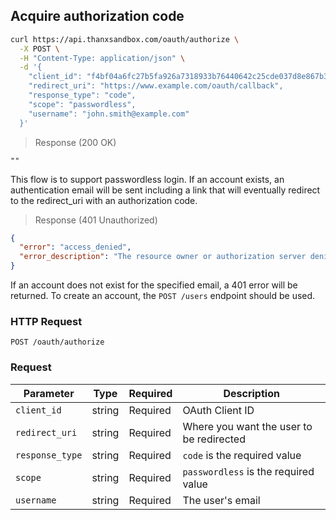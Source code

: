 ## Acquire authorization code

```bash
curl https://api.thanxsandbox.com/oauth/authorize \
  -X POST \
  -H "Content-Type: application/json" \
  -d '{
    "client_id": "f4bf04a6fc27b5fa926a7318933b76440642c25cde037d8e867b3d18d771ad86",
    "redirect_uri": "https://www.example.com/oauth/callback",
    "response_type": "code",
    "scope": "passwordless",
    "username": "john.smith@example.com"
  }'
```

> Response (200 OK)

```
""
```

This flow is to support passwordless login. If an account exists, an
authentication email will be sent including a link that will eventually
redirect to the redirect_uri with an authorization code.

> Response (401 Unauthorized)

```json
{
  "error": "access_denied",
  "error_description": "The resource owner or authorization server denied the request."
}
```

If an account does not exist for the specified email, a 401 error will be
returned. To create an account, the `POST /users` endpoint should be used.

### HTTP Request

`POST /oauth/authorize`

### Request

Parameter | Type | Required | Description
--------- | ---- | -------- | -----------
`client_id` | string | Required | OAuth Client ID
`redirect_uri` | string | Required | Where you want the user to be redirected
`response_type` | string | Required | `code` is the required value
`scope` | string | Required | `passwordless` is the required value
`username` | string | Required | The user's email
